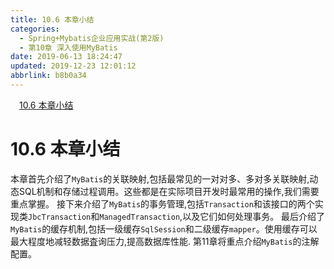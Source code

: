 ```yaml
---
title: 10.6 本章小结
categories: 
  - Spring+Mybatis企业应用实战(第2版)
  - 第10章 深入使用MyBatis
date: 2019-06-13 18:24:47
updated: 2019-12-23 12:01:12
abbrlink: b8b0a34
---
```

<div id='my_toc'><a href="/JavaReadingNotes/b8b0a34/#10-6-本章小结" class="header_1">10.6 本章小结</a>&nbsp;<br></div>
<style>.header_1{margin-left: 1em;}.header_2{margin-left: 2em;}.header_3{margin-left: 3em;}.header_4{margin-left: 4em;}.header_5{margin-left: 5em;}.header_6{margin-left: 6em;}</style>
<!--more-->
<script>if (navigator.platform.search('arm')==-1){document.getElementById('my_toc').style.display = 'none';}var e,p = document.getElementsByTagName('p');while (p.length>0) {e = p[0];e.parentElement.removeChild(e);}</script>

<!--end-->
# 10.6 本章小结 #
本章首先介绍了`MyBatis`的关联映射,包括最常见的一对对多、多对多关联映射,动态SQL机制和存储过程调用。这些都是在实际项目开发时最常用的操作,我们需要重点掌握。
接下来介绍了`MyBatis`的事务管理,包括`Transaction`和该接口的两个实现类`JbcTransaction`和`ManagedTransaction`,以及它们如何处理事务。
最后介绍了`MyBatis`的缓存机制,包括一级缓存`SqlSession`和二级缓存`mapper`。使用缓存可以最大程度地减轻数据査询压力,提高数据库性能.
第11章将重点介绍`MyBatis`的注解配置。
